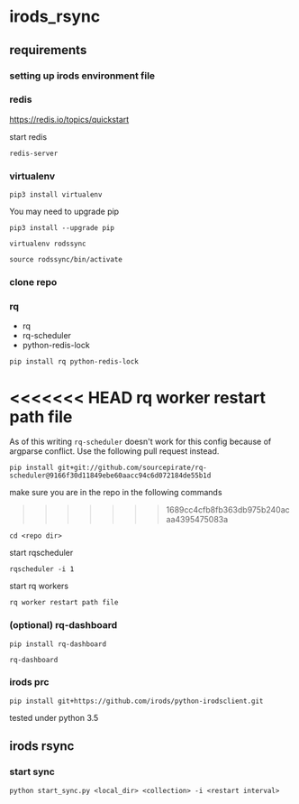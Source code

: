 # irods_rsync

## requirements ##

### setting up irods environment file ###

### redis ###
https://redis.io/topics/quickstart

start redis

```
redis-server
```

### virtualenv ###
```
pip3 install virtualenv
```

You may need to upgrade pip
```
pip3 install --upgrade pip
```

```
virtualenv rodssync
```

```
source rodssync/bin/activate
```

### clone repo ###

### rq ###
 * rq
 * rq-scheduler
 * python-redis-lock
```
pip install rq python-redis-lock
```
<<<<<<< HEAD
rq worker restart path file 
=======

As of this writing `rq-scheduler` doesn't work for this config because of argparse conflict. Use the following pull request instead.
```
pip install git+git://github.com/sourcepirate/rq-scheduler@9166f30d11849ebe60aacc94c6d072184de55b1d
```

make sure you are in the repo in the following commands
>>>>>>> 1689cc4cfb8fb363db975b240acaa4395475083a
```
cd <repo dir>
```

start rqscheduler
```
rqscheduler -i 1
```

start rq workers
```
rq worker restart path file
```

### (optional) rq-dashboard ###
```
pip install rq-dashboard
```
```
rq-dashboard
```
### irods prc ###
```
pip install git+https://github.com/irods/python-irodsclient.git
```

tested under python 3.5

## irods rsync ###

### start sync ###

```
python start_sync.py <local_dir> <collection> -i <restart interval>
```
